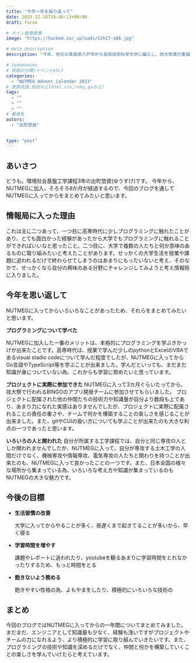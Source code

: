 ```yaml
---
title: "今年一年を振り返って"
date: 2023-12-16T19:46:13+09:00
draft: farse

# メイン画像画像
image: "https://hackmd.io/_uploads/S1h17-s86.jpg"

# meta description
description: "今年、地元の青森県八戸市から長岡技術科学大学に編入し、技大祭実行委員会に入りました。今回のブログでは今年一年の学生生活や情報局での活動を振り返っていこうと思います。"

# taxonomies
# 投稿の分類(イベントetc)
categories:
  - "NUTMEG Advent Calendar 2023"
# 使用言語,技術など(html,css,ruby,goなど)
tags:
  - ""
  - ""
  - ""
# 著者名
autors:
  - "出町悠資"


type: "post"
---
```

## あいさつ

どうも。環境社会基盤工学課程3年の出町悠資(ゆうすけ)です。
今年から、NUTMEGに加入、そろそろ8か月が経過するので、今回のブログを通してNUTMEGに入ってからをまとめてみたいと思います。

## 情報局に入った理由

これは主に二つあって、一つ目に高専時代に少しプログラミングに触れたことがあり、とても面白かった経験があったから大学でもプログラミングに触れることができればいいなと思ったこと。二つ目に、大学で複数の人たちと何か意味のあるものに取り組みたいと考えたことがあります。せっかくの大学生活を授業や課題に追われるだけで終わらせてしまうのはあまりにもったいないと考え、そのなかで、せっかくなら自分の興味のある分野にチャレンジしてみようと考え情報局に入りました。

## 今年を思い返して

NUTMEGに入ってからいろいろなことがあったため、それらをまとめてみたいと思います。

**プログラミングについて学べた**

NUTMEGに加入した一番のメリットは、本格的にプログラミングを学ぶきかっけが出来たことです。高専時代は、授業で学んだ少しのpythonとExcelのVBAであるvisual stadio codeについて学んだ程度でしたが、NUTMEGに入ってからGo言語やTypeScript等を学ぶことが出来ました。学んだといっても、まだまだ知識が身についていない為、これからも学習に努めたいと思っています。

**プロジェクトに実際に参加できた**
NUTMEGに入って3カ月ぐらいたってから、技大祭で行われるBINGOのアプリ開発チームに参加させてもらいました。
プロジェクトに配属された他の仲間たちの技術力や知識量が自分より数段も上であり、あまり力になれた実感はありませんでしたが、プロジェクトに実際に配属されることの責任の重さや、チームで何かを構築することの楽しさを感じることが出来ました。また、gitやCUIの扱い方についても学ぶことが出来たのも大きな利点の一つであったと思います。

**いろいろの人と関われた**
自分が所属する工学課程では、自分と同じ専攻の人としか関われませんでしたが、NUTMEGに入って、自分が専攻する土木工学の人間だけでなく、機械専攻や情報専攻、電気専攻の人たちと関わりを持つことが出来たのも、NUTMEGに入って良かったことの一つです。また、日本全国の様々な場所から集まっている為、いろいろな考え方や知識が集まっているのもNUTMEGの大きな魅力です。

## 今後の目標

- **生活習慣の改善**

  大学に入ってからやることが多く、夜遅くまで起きてることが多いから、早く寝る

- **学習時間を増やす**

  課題やレポートに追われたり、youtubeを観るあまりに学習時間をとれなかったりするため、もっと時間をとる

- **飽きないよう務める**
  
  飽きやすい性格の為、よもやまをしたり、積極的にいろいろな技術の

## まとめ

今回のブログではNUTMEGに入ってからの一年間についてまとめてみました。まだまだ、エンジニアとして知識量も少なく、経験も浅いですがプロジェクトやチームの力になれるよう、より積極的に学習に取り組んでいきたいです。また、プログラミングの技術や知識を深めるだけでなく、仲間と何かを構築していくことの楽しさを学んでいけたらと考えています。
